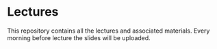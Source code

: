 # Lectures

This repository contains all the lectures and associated materials. Every morning before lecture the slides will be uploaded. 

